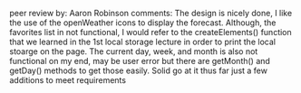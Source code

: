 peer review by: Aaron Robinson
comments: The design is nicely done, I like the use of the openWeather icons to display the forecast. Although, the favorites list in not functional, I would refer to the createElements() function that we learned in the 1st local storage lecture in order to print the local stoarge on the page. The current day, week, and month is also not functional on my end, may be user error but there are getMonth() and getDay() methods to get those easily. Solid go at it thus far just a few additions to meet requirements